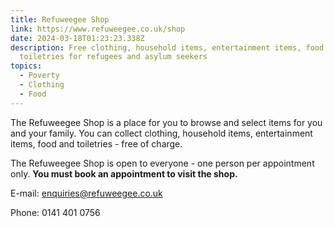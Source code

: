 ```yaml
---
title: Refuweegee Shop
link: https://www.refuweegee.co.uk/shop
date: 2024-03-18T01:23:23.338Z
description: Free clothing, household items, entertainment items, food and
  toiletries for refugees and asylum seekers
topics:
  - Poverty
  - Clothing
  - Food
---
```

The Refuweegee Shop is a place for you to browse and select items for you and your family. You can collect clothing, household items, entertainment items, food and toiletries - free of charge.

The Refuweegee Shop is open to everyone - one person per appointment only. **You must book an appointment to visit the shop.**

E-mail: enquiries@refuweegee.co.uk

Phone: 0141 401 0756

